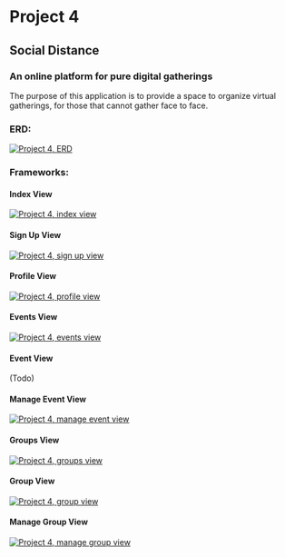 # Project 4
## Social Distance
### An online platform for pure digital gatherings

The purpose of this application is to provide a space to organize virtual gatherings, for those that cannot gather face to face.  

### ERD:
[![Project 4, ERD](/p4_images/SD_1.png "Project 4, ERD")](/p4_images/SD_1.png)

### Frameworks:  
#### Index View
[![Project 4, index view](/p4_images/SD_2.png "Project 4, index view")](/p4_images/SD_2.png)

#### Sign Up View
[![Project 4, sign up view](/p4_images/SD_3.png "Project 4, sign up view")](/p4_images/SD_3.png)

#### Profile View
[![Project 4, profile view](/p4_images/SD_4.png "Project 4, profile view")](/p4_images/SD_4.png)

#### Events View
[![Project 4, events view](/p4_images/SD_5.png "Project 4, events view")](/p4_images/SD_5.png)

#### Event View
(Todo)

#### Manage Event View
[![Project 4, manage event view](/p4_images/SD_6.png "Project 4, manage event view")](/p4_images/SD_6.png)

#### Groups View
[![Project 4, groups view](/p4_images/SD_7.png "Project 4, groups view")](/p4_images/SD_7.png)

#### Group View
[![Project 4, group view](/p4_images/SD_8.png "Project 4, group view")](/p4_images/SD_8.png)

#### Manage Group View
[![Project 4, manage group view](/p4_images/SD_9.png "Project 4, manage group view")](/p4_images/SD_9.png)